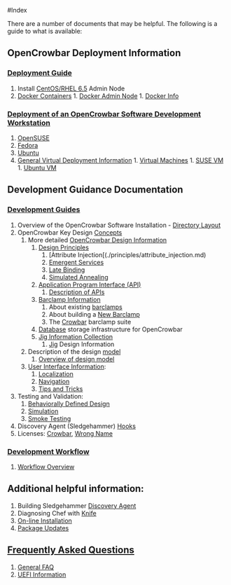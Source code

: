 #Index

There are a number of documents that may be helpful. The following is a guide to what is available:

## OpenCrowbar Deployment Information
### [Deployment Guide](./deployment-guide)
  1. Install [CentOS/RHEL 6.5](./deployment-guide/Install-CentOS-RHEL-6.5-AdminNode.md) Admin Node
  1. [Docker Containers](./development-guides/dev-systems/docker)
    1. [Docker Admin Node](./development-guides/dev-systems/docker/docker-admin.md)
    1. [Docker Info](./development-guides/dev-systems/docker/README.md)

### [Deployment of an OpenCrowbar Software Development Workstation](./dev-systems/.)

  1. [OpenSUSE](./development-guides/dev-systems/dev-openSUSE-images.md)
  1. [Fedora](./development-guides/dev-systems/dev-vm-Fedora.md)
  1. [Ubuntu](./development-guides/dev-systems/dev-ubuntu-12.04.03.md)
  1. [General Virtual Deployment Information](./development-guides/dev-systems/.)
    1. [Virtual Machines](./development-guides/dev-systems/dev-vm.md)
    1. [SUSE VM](./development-guides/dev-systems/dev-vm-SUSE.md)
    1. [Ubuntu VM](./development-guides/dev-systems/dev-vm-Ubuntu.md)

## Development Guidance Documentation
### [Development Guides](./development-guides)

  1. Overview of the OpenCrowbar Software Installation - [Directory Layout](./OpenCrowbar-DirectoryLayout.md)
  1. OpenCrowbar Key Design [Concepts](./development-guides/concepts/concepts.md)
      1. More detailed [OpenCrowbar Design Information](./development-guides/concepts/OCB-DesignInfo.md)
           1. [Design Principles](./principles/README.md)
              1. [Attribute Injection[(./principles/attribute_injection.md)
              1. [Emergent Services](./principles/emergent_services.md)
              1. [Late Binding](./princples/late_binding.md)
              1. [Simulated Annealing](./principles/simulated_annealing.md)
           1. [Application Program Interface (API)](./development-guides/api/.)
              1. [Description of APIs](./development-guides/api/api.md)
           1. [Barclamp Information](./development-guides/barclamps/.)
              1. About existing [barclamps](./development-guides/barclamps/barlcmaps.md)
              1. About building a [New Barclamp](./development-guides/barclamps/new_barclamp.md)
              1. The [Crowbar](./development-guides/barclamps/crowbar.md)  barclamp suite
           1. [Database](./development-guides/database/database.md) storage infrastructure for OpenCrowbar
           1. [Jig Information Collection](./development-guides/jigs/.)
              1. [Jig](./development-guides/jigs/jigs.md) Design Information
      1. Description of the design [model](./development-guides/model/.)
           1. [Overview of design model](./development-guides/model/model.md)
      1. [User Interface Information](./development-guides/ui/.):
           1. [Localization](./development-guides/ui/localization.md)
           1. [Navigation](./development-guides/ui/navigation.md)
           1. [Tips and Tricks](./development-guides/ui/tips_and_tricks.md)
  1. Testing and Validation:
      1. [Behaviorally Defined Design](./development-guides/testing/bdd.md)
      1. [Simulation](./development-guides/testing/simulator.md)
      1. [Smoke Testing](./development-guides/workflow/smoketesting.md)
  1. Discovery Agent (Sledgehammer) [Hooks](./development-guides/workflow/sledgehammer-hooks.md)
  1. Licenses: [Crowbar](./licenses/crowbar.md), [Wrong Name](./licenses/wrong_name.md)

### [Development Workflow](./development-guides/workflow/.)
  1. [Workflow Overview](./development-guides/workflow/dev-workflow-overview.md)

## Additional helpful information:

  1. Building Sledgehammer [Discovery Agent](./development-guides/workflow/dev-build-sledgehammer.md)
  1. Diagnosing Chef with [Knife](./development-guides/workflow/knife-config.md)
  1. [On-line Installation](./development-guides/workflow/online-install.md)
  1. [Package Updates](./development-guides/workflow/package-updates.md)


## [Frequently Asked Questions](./faq/.)
  1. [General FAQ](./faq/faq.md)
  1. [UEFI Information](./faq/UEFI.md)
